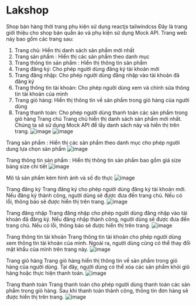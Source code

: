 # Lakshop
Shop bán hàng thời trang phụ kiện sử dụng reactjs tailwindcss
Đây là trang giới thiệu cho shop bán quần áo và phụ kiện sử dụng Mock API. Trang web này bao gồm các trang sau:
1.	Trang chủ: Hiển thị danh sách sản phẩm mới nhất
2.	Trang sản phẩm : Hiển thị các sản phẩm theo danh mục
3.	Trang thông tin sản phẩm : Hiển thị thông tin sản phẩm
4.	Trang đăng ký: Cho phép người dùng đăng ký tài khoản mới
5.	Trang đăng nhập: Cho phép người dùng đăng nhập vào tài khoản đã đăng ký
6.	Trang thông tin tài khoản: Cho phép người dùng xem và chỉnh sửa thông tin tài khoản của mình
7.	Trang giỏ hàng: Hiển thị thông tin về sản phẩm trong giỏ hàng của người dùng
8.	Trang thanh toán: Cho phép người dùng thanh toán các sản phẩm trong giỏ hàng
Trang chủ
Trang chủ hiển thị danh sách sản phẩm mới nhất. Chúng ta sẽ sử dụng Mock API để lấy danh sách này và hiển thị trên trang.
 ![image](https://user-images.githubusercontent.com/95953901/232795968-87a5ba3d-b454-4a1d-ba83-b6771cd8f4a1.png)
 ![image](https://user-images.githubusercontent.com/95953901/232796060-2f38ffc2-657c-4a56-b8c7-64f6d26d24d7.png)


Trang sản phẩm : Hiển thị các sản phẩm theo danh mục cho phép người dung lựa chọn sản phẩm 
 ![image](https://user-images.githubusercontent.com/95953901/232796098-8263d79f-36b4-4ff2-b9f1-403ef9c89d34.png)

Trang thông tin sản phẩm : Hiển thị thông tin sản phẩm bao gồm giá size bảng size chi tiết 
 ![image](https://user-images.githubusercontent.com/95953901/232796138-4b21158c-b77d-4552-a852-c34b2feeaf95.png)

Mô tả sản phẩm kèm hình ảnh và số đo thực 
 ![image](https://user-images.githubusercontent.com/95953901/232796163-f4f95d67-4a01-4998-94ea-65c8b7025c31.png)

Trang đăng ký
Trang đăng ký cho phép người dùng đăng ký tài khoản mới. Nếu đăng ký thành công, người dùng sẽ được đưa đến trang chủ. Nếu có lỗi, thông báo sẽ được hiển thị trên trang.
![image](https://user-images.githubusercontent.com/95953901/232796234-348f77c8-19e9-4f81-ba9d-74cc4d3fe02c.png)

Trang đăng nhập
Trang đăng nhập cho phép người dùng đăng nhập vào tài khoản đã đăng ký. Nếu đăng nhập thành công, người dùng sẽ được đưa đến trang chủ. Nếu có lỗi, thông báo sẽ được hiển thị trên trang.
![image](https://user-images.githubusercontent.com/95953901/232796259-183f6f18-e6ee-4a05-8726-a03878cb75ed.png)

 
Trang thông tin tài khoản
Trang thông tin tài khoản cho phép người dùng xem thông tin tài khoản của mình. Ngoài ra, người dùng cũng có thể thay đổi mật khẩu của mình trên trang này.
 ![image](https://user-images.githubusercontent.com/95953901/232796290-8e7335d3-6dd7-41ee-8100-f66ed153bbee.png)

Trang giỏ hàng
Trang giỏ hàng hiển thị thông tin về sản phẩm trong giỏ hàng của người dùng. Tại đây, người dùng có thể xóa các sản phẩm khỏi giỏ hàng hoặc thực hiện thanh toán.
![image](https://user-images.githubusercontent.com/95953901/232796329-aed43248-12d2-4f26-a801-51496a683e98.png)

 
Trang thanh toán
Trang thanh toán cho phép người dùng thanh toán các sản phẩm trong giỏ hàng. Sau khi thanh toán thành công, thông tin đơn hàng sẽ được hiển thị trên trang.
![image](https://user-images.githubusercontent.com/95953901/232796371-094558df-dd23-4d08-9382-714c1519caf6.png)


